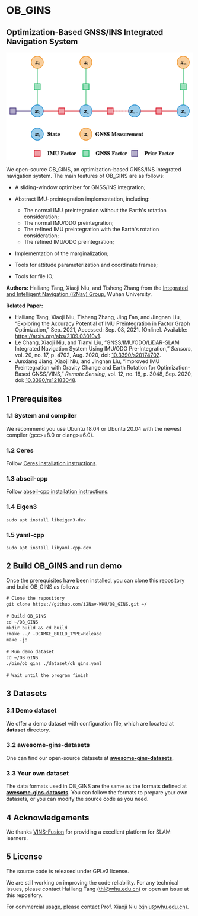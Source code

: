 # OB_GINS

## Optimization-Based GNSS/INS Integrated Navigation System

<img src="resource/OB_GINS.png" alt="OB_GINS" style="zoom:80%;" />

We open-source OB_GINS, an optimization-based GNSS/INS integrated navigation system. The main features of OB_GINS are as follows:

- A sliding-window optimizer for GNSS/INS integration;

- Abstract IMU-preintegration implementation, including:
  - The normal IMU preintegration without the Earth's rotation consideration;
  - The normal IMU/ODO preintegration;
  - The refined IMU preintegration with the Earth's rotation consideration;
  - The refined IMU/ODO preintegration;
- Implementation of the marginalization;
- Tools for attitude parameterization and coordinate frames;
- Tools for file IO;

**Authors:** Hailiang Tang, Xiaoji Niu, and Tisheng Zhang from the [Integrated and Intelligent Navigation (i2Nav) Group](http://www.i2nav.com/), Wuhan University.

**Related Paper:**

- Hailiang Tang, Xiaoji Niu, Tisheng Zhang, Jing Fan, and Jingnan Liu, “Exploring the Accuracy Potential of IMU Preintegration in Factor Graph Optimization,” Sep. 2021, Accessed: Sep. 08, 2021. [Online]. Available: https://arxiv.org/abs/2109.03010v1.
- Le Chang, Xiaoji Niu, and Tianyi Liu, “GNSS/IMU/ODO/LiDAR-SLAM Integrated Navigation System Using IMU/ODO Pre-Integration,” *Sensors*, vol. 20, no. 17, p. 4702, Aug. 2020, doi: [10.3390/s20174702](https://doi.org/10.3390/s20174702).
- Junxiang Jiang, Xiaoji Niu, and Jingnan Liu, “Improved IMU Preintegration with Gravity Change and Earth Rotation for Optimization-Based GNSS/VINS,” *Remote Sensing*, vol. 12, no. 18, p. 3048, Sep. 2020, doi: [10.3390/rs12183048](https://doi.org/10.3390/rs12183048).

## 1 Prerequisites

### 1.1 System and compiler

We recommend you use Ubuntu 18.04 or Ubuntu 20.04 with the newest compiler (gcc>=8.0 or clang>=6.0).

### 1.2 Ceres

Follow [Ceres installation instructions](http://ceres-solver.org/installation.html).

### 1.3 abseil-cpp

Follow [abseil-cpp installation instructions](https://abseil.io/docs/cpp/quickstart-cmake.html).

### 1.4 Eigen3

```
sudo apt install libeigen3-dev
```

### 1.5 yaml-cpp

```
sudo apt install libyaml-cpp-dev
```

## 2 Build OB_GINS and run demo

Once the prerequisites have been installed, you can clone this repository and build OB_GINS as follows:

```
# Clone the repository
git clone https://github.com/i2Nav-WHU/OB_GINS.git ~/

# Build OB_GINS
cd ~/OB_GINS
mkdir build && cd build
cmake ../ -DCAMKE_BUILD_TYPE=Release
make -j8

# Run demo dataset
cd ~/OB_GINS
./bin/ob_gins ./dataset/ob_gins.yaml

# Wait until the program finish
```

## 3 Datasets

### 3.1 Demo dataset

We offer a demo dataset with configuration file, which are located at **dataset** directory.

### 3.2 awesome-gins-datasets

One can find our open-source datasets at **[awesome-gins-datasets](https://github.com/i2Nav-WHU/awesome-gins-datasets)**.

### 3.3 Your own dataset

The data formats used in OB_GINS are the same as the formats defined at **[awesome-gins-datasets](https://github.com/i2Nav-WHU/awesome-gins-datasets)**. You can follow the formats to prepare your own datasets, or you can modify the source code as you need.

## 4 Acknowledgements

We thanks [VINS-Fusion](https://github.com/HKUST-Aerial-Robotics/VINS-Fusion) for providing a excellent platform for SLAM learners.

## 5 License

The source code is released under GPLv3 license.

We are still working on improving the code reliability. For any technical issues, please contact Hailiang Tang (thl@whu.edu.cn) or open an issue at this repository.

For commercial usage, please contact Prof. Xiaoji Niu (<xjniu@whu.edu.cn>).

